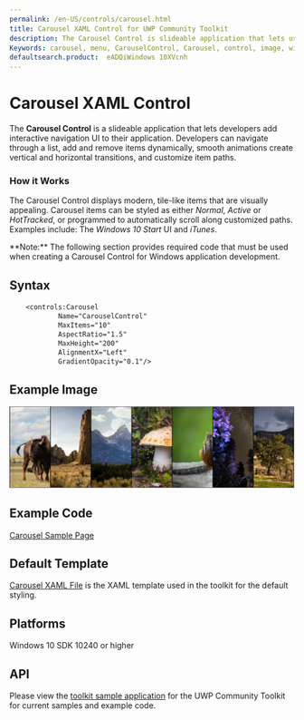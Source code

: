 ```yaml
---
permalink: /en-US/controls/carousel.html
title: Carousel XAML Control for UWP Community Toolkit
description: The Carousel Control is slideable application that lets users add interactive navigation XAML UI to applications. 
Keywords: carousel, menu, CarouselControl, Carousel, control, image, windows, application, XAML, UI, slideable, UWP, toolkit 
defaultsearch.product:  eADQiWindows 10XVcnh 
---
```


# Carousel XAML Control
The **Carousel Control** is a slideable application that lets developers add interactive navigation UI to their application. Developers can navigate through a list, add and remove items dynamically, smooth animations create vertical and horizontal transitions, and customize item paths. 

### How it Works
The Carousel Control displays modern, tile-like items that are visually appealing. Carousel items can be styled as either *Normal*, *Active* or *HotTracked*, or programmed to automatically scroll along customized paths.  Examples include: The *Windows 10 Start* UI and *iTunes*. 
<p> **Note:** The following section provides required code that must be used when creating a Carousel Control for Windows application development.<p> 

 
## Syntax 
```xaml
	<controls:Carousel
	        Name="CarouselControl"
	        MaxItems="10"
	        AspectRatio="1.5"
	        MaxHeight="200"
	        AlignmentX="Left"
	        GradientOpacity="0.1"/>
```          

## Example Image
![Carousel Control Items](/resources/images/CarouselControl.GIF)

## Example Code

[Carousel Sample Page](https://github.com/Microsoft/UWPCommunityToolkit/tree/master/Microsoft.Windows.Toolkit.SampleApp/SamplePages/Carousel)

## Default Template 
[Carousel XAML File](https://github.com/Microsoft/UWPCommunityToolkit/blob/master/Microsoft.Windows.Toolkit.UI.Controls/Carousel/Carousel.xaml) is the XAML template used in the toolkit for the default styling.

## Platforms 

Windows 10 SDK 10240 or higher

## API 

Please view the [toolkit sample application](https://github.com/Microsoft/UWPCommunityToolkit/tree/master/Microsoft.Windows.Toolkit.SampleApp) for the UWP Community Toolkit for current samples and example code.